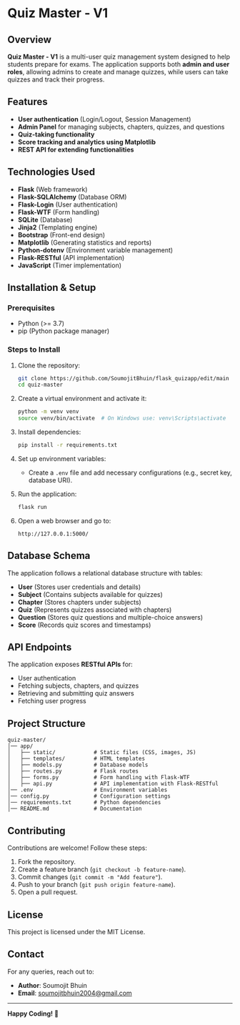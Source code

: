 # **Quiz Master - V1**

## **Overview**
**Quiz Master - V1** is a multi-user quiz management system designed to help students prepare for exams. The application supports both **admin and user roles**, allowing admins to create and manage quizzes, while users can take quizzes and track their progress.

## **Features**
- **User authentication** (Login/Logout, Session Management)
- **Admin Panel** for managing subjects, chapters, quizzes, and questions
- **Quiz-taking functionality**
- **Score tracking and analytics using Matplotlib**
- **REST API for extending functionalities**

## **Technologies Used**
- **Flask** (Web framework)
- **Flask-SQLAlchemy** (Database ORM)
- **Flask-Login** (User authentication)
- **Flask-WTF** (Form handling)
- **SQLite** (Database)
- **Jinja2** (Templating engine)
- **Bootstrap** (Front-end design)
- **Matplotlib** (Generating statistics and reports)
- **Python-dotenv** (Environment variable management)
- **Flask-RESTful** (API implementation)
- **JavaScript** (Timer implementation)

## **Installation & Setup**
### **Prerequisites**
- Python (>= 3.7)
- pip (Python package manager)

### **Steps to Install**
1. Clone the repository:
   ```bash
   git clone https://github.com/SoumojitBhuin/flask_quizapp/edit/main
   cd quiz-master
   ```
2. Create a virtual environment and activate it:
   ```bash
   python -m venv venv
   source venv/bin/activate  # On Windows use: venv\Scripts\activate
   ```
3. Install dependencies:
   ```bash
   pip install -r requirements.txt
   ```
4. Set up environment variables:
   - Create a `.env` file and add necessary configurations (e.g., secret key, database URI).

5. Run the application:
   ```bash
   flask run
   ```
6. Open a web browser and go to:
   ```
   http://127.0.0.1:5000/
   ```

## **Database Schema**
The application follows a relational database structure with tables:
- **User** (Stores user credentials and details)
- **Subject** (Contains subjects available for quizzes)
- **Chapter** (Stores chapters under subjects)
- **Quiz** (Represents quizzes associated with chapters)
- **Question** (Stores quiz questions and multiple-choice answers)
- **Score** (Records quiz scores and timestamps)

## **API Endpoints**
The application exposes **RESTful APIs** for:
- User authentication
- Fetching subjects, chapters, and quizzes
- Retrieving and submitting quiz answers
- Fetching user progress

## **Project Structure**
```
quiz-master/
│── app/
│   ├── static/            # Static files (CSS, images, JS)
│   ├── templates/         # HTML templates
│   ├── models.py          # Database models
│   ├── routes.py          # Flask routes
│   ├── forms.py           # Form handling with Flask-WTF
│   ├── api.py             # API implementation with Flask-RESTful
│── .env                   # Environment variables
│── config.py              # Configuration settings
│── requirements.txt       # Python dependencies
│── README.md              # Documentation
```

## **Contributing**
Contributions are welcome! Follow these steps:
1. Fork the repository.
2. Create a feature branch (`git checkout -b feature-name`).
3. Commit changes (`git commit -m "Add feature"`).
4. Push to your branch (`git push origin feature-name`).
5. Open a pull request.

## **License**
This project is licensed under the MIT License.

## **Contact**
For any queries, reach out to:
- **Author**: Soumojit Bhuin
- **Email**: [soumojitbhuin2004@gmail.com](mailto:soumojitbhuin2004@gmail.com)

---
**Happy Coding! 🚀**
